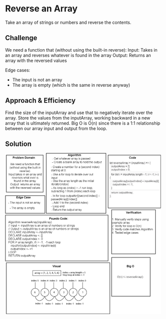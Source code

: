 # Reverse an Array

Take an array of strings or numbers and reverse the contents.

## Challenge

We need a function that (without using the built-in reverse):
Input: Takes in an array and reverses whatever is found in the array
Output: Returns an array with the reversed values

Edge cases:
 - The input is not an array
 - The array is empty (which is the same in reverse anyway)  

## Approach & Efficiency

Find the size of the inputArray and use that to negatively iterate over the array.
Store the values from the inputArray, working backward in a new array that is ultimately returned.
Big O is O(n) since there is a 1:1 relationship between our array input and output from the loop.

## Solution

![code-challenge-01](assets/array-reverse.png)
